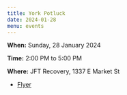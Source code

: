 ```yaml
---
title: York Potluck
date: 2024-01-28
menu: events
---
```


**When:** Sunday, 28 January 2024
<!--more-->

**Time:** 2:00 PM to 5:00 PM

**Where:** JFT Recovery, 1337 E Market St

- [Flyer](/events/york-potluck.pdf)

